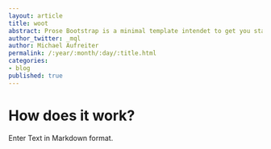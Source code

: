 ```yaml
---
layout: article
title: woot
abstract: Prose Bootstrap is a minimal template intendet to get you started with Jekyll.
author_twitter: _mql
author: Michael Aufreiter
permalink: /:year/:month/:day/:title.html
categories:
- blog
published: true
---
```

# How does it work?

Enter Text in Markdown format.
